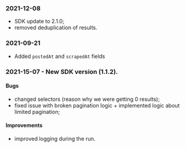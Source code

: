 ### 2021-12-08
- SDK update to 2.1.0;
- removed deduplication of results.

### 2021-09-21
- Added `postedAt` and `scrapedAt` fields

### 2021-15-07 - New SDK version (1.1.2).

#### Bugs
- changed selectors (reason why we were getting 0 results);
- fixed issue with broken pagination logic + implemented logic about limited pagination;
#### Improvements
- improved logging during the run.